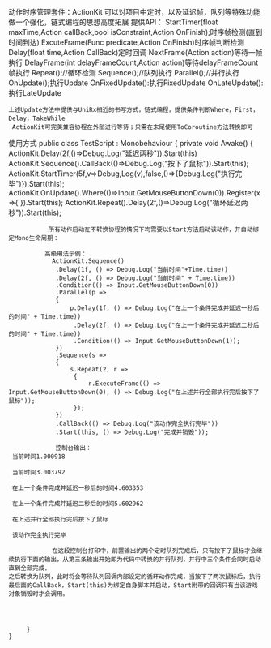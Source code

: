 动作时序管理套件：ActionKit
可以对项目中定时，以及延迟帧，队列等特殊功能做一个强化，链式编程的思想高度拓展
提供API：
    StartTimer(float maxTime,Action<float> callBack,bool isConstraint,Action OnFinish);时序帧检测(直到时间到达)
    ExcuteFrame(Func<bool> predicate,Action OnFinish)时序帧判断检测
    Delay(float time,Action CallBack)定时回调
    NextFrame(Action action)等待一帧执行
    DelayFrame(int delayFrameCount,Action action)等待delayFrameCount帧执行
    Repeat();//循环检测
    Sequence();//队列执行
    Parallel();//并行执行
    OnUpdate();执行Update
    OnFixedUpdate():执行FixedUpdate
    OnLateUpdate():执行LateUpdate

    上述Update方法中提供与UniRx相近的书写方式，链式编程，提供条件判断Where，First，Delay，TakeWhile  
     ActionKit可完美兼容协程在外部进行等待；只需在末尾使用ToCoroutine方法转换即可

使用方式
    public class TestScript : Monobehaviour
    {
         private void Awake()
         {
               ActionKit.Delay(2f,()=>Debug.Log("延迟两秒")).Start(this)
               ActionKit.Sequence().CallBack(()=>Debug.Log("按下了鼠标")).Start(this);
               ActionKit.StartTimer(5f,v=>Debug,Log(v),false,()=>{Debug.Log("执行完毕")}).Start(this);
               ActionKit.OnUpdate().Where(()=>Input.GetMouseButtonDown(0)).Register(x =>{ }).Start(this);
               ActionKit.Repeat().Delay(2f,()=>Debug.Log("循环延迟两秒")).Start(this);
               
               所有动作启动在不转换协程的情况下均需要以Start方法启动该动作，并自动绑定Mono生命周期：

              高级用法示例：
                ActionKit.Sequence()
                 .Delay(1f, () => Debug.Log("当前时间"+Time.time))
                 .Delay(2f, () => Debug.Log("当前时间" + Time.time))
                 .Condition(() => Input.GetMouseButtonDown(0))
                 .Parallel(p =>
                 {
                     p.Delay(1f, () => Debug.Log("在上一个条件完成并延迟一秒后的时间" + Time.time))
                      .Delay(2f, () => Debug.Log("在上一个条件完成并延迟二秒后的时间" + Time.time))
                      .Condition(() => Input.GetMouseButtonDown(1));
                 })
                 .Sequence(s =>
                 {
                     s.Repeat(2, r =>
                      {
                          r.ExecuteFrame(() => Input.GetMouseButtonDown(0), () => Debug.Log("在上述并行全部执行完后按下了鼠标"));
                      });
                 })
                 .CallBack(() => Debug.Log("该动作完全执行完毕"))
                 .Start(this, () => Debug.Log("完成并销毁"));

                 控制台输出：
	 当前时间1.000918

	 当前时间3.003792

	 在上一个条件完成并延迟一秒后的时间4.603353
 
	 在上一个条件完成并延迟二秒后的时间5.602962

	 在上述并行全部执行完后按下了鼠标

	 该动作完全执行完毕

                在这段控制台打印中，前置输出的两个定时队列完成后，只有按下了鼠标才会继续执行下面的输出，从第三条输出开始即为代码中转换的并行队列，并行中三个条件会同时启动直到全部完成，
	之后转换为队列，此时将会等待队列回调内部设定的循环动作完成，当按下了两次鼠标后，执行最后面的CallBack，Start(this)为绑定自身脚本并启动，Start附带的回调只有当该游戏对象销毁时才会调用。


            
            
         }   
    }